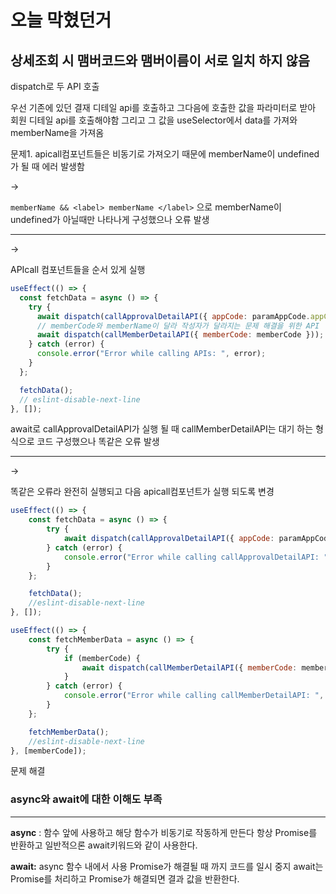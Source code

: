 # 오늘 막혔던거

## 상세조회 시 맴버코드와 맴버이름이 서로 일치 하지 않음

dispatch로 두 API 호출 

우선 기존에 있던 결재 디테일 api를 호출하고 그다음에 호출한 값을 파라미터로 받아 회원 디테일 api를 호출해야함 그리고 그 값을 useSelector에서 data를 가져와 memberName을 가져옴

문제1. apicall컴포넌트들은 비동기로 가져오기 때문에 memberName이 undefined가 될 때 에러 발생함

→

`memberName && <label> memberName </label>` 으로 memberName이 undefined가 아닐때만 나타나게 구성했으나 오류 발생

---

→ 

APIcall 컴포넌트들을 순서 있게 실행

```jsx
useEffect(() => {
  const fetchData = async () => {
    try {
      await dispatch(callApprovalDetailAPI({ appCode: paramAppCode.appCode }));
      // memberCode와 memberName이 달라 작성자가 달라지는 문제 해결을 위한 API
      await dispatch(callMemberDetailAPI({ memberCode: memberCode }));
    } catch (error) {
      console.error("Error while calling APIs: ", error);
    }
  };

  fetchData();
  // eslint-disable-next-line
}, []);
```

await로 callApprovalDetailAPI가 실행 될 때 callMemberDetailAPI는 대기 하는 형식으로 코드 구성했으나 똑같은 오류 발생

---

→

똑같은 오류라 완전히 실행되고 다음 apicall컴포넌트가 실행 되도록 변경

```jsx
useEffect(() => {
    const fetchData = async () => {
        try {
            await dispatch(callApprovalDetailAPI({ appCode: paramAppCode.appCode }));
        } catch (error) {
            console.error("Error while calling callApprovalDetailAPI: ", error);
        }
    };

    fetchData();
    //eslint-disable-next-line
}, []);

useEffect(() => {
    const fetchMemberData = async () => {
        try {
            if (memberCode) {
                await dispatch(callMemberDetailAPI({ memberCode: memberCode }));
            }
        } catch (error) {
            console.error("Error while calling callMemberDetailAPI: ", error);
        }
    };

    fetchMemberData();
    //eslint-disable-next-line
}, [memberCode]);
```

문제 해결

### async와 await에 대한 이해도 부족

---

**async** : 함수 앞에 사용하고 해당 함수가 비동기로 작동하게 만든다 항상 Promise를 반환하고 일반적으론 await키워드와 같이 사용한다.

**await:** async 함수 내에서 사용 Promise가 해결될 때 까지 코드를 일시 중지 await는 Promise를 처리하고 Promise가 해결되면 결과 값을 반환한다.